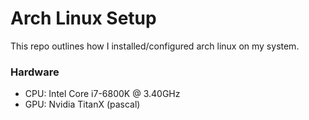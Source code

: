 # Arch Linux Setup
This repo outlines how I installed/configured arch linux on my system.

### Hardware
- CPU: Intel Core i7-6800K @ 3.40GHz
- GPU: Nvidia TitanX (pascal)
